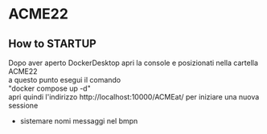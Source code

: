 # ACME22
## How to STARTUP
Dopo aver aperto DockerDesktop apri la console e posizionati nella cartella ACME22 \
a questo punto esegui il comando \
"docker compose up -d" \
apri quindi l'indirizzo http://localhost:10000/ACMEat/ per iniziare una nuova sessione

* sistemare nomi messaggi nel bmpn





